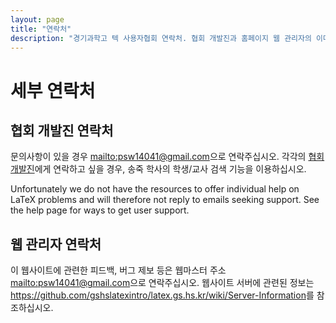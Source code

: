 ```yaml
---
layout: page
title: "연락처"
description: "경기과학고 텍 사용자협회 연락처. 협회 개발진과 홈페이지 웹 관리자의 이메일 주소."
---
```


# 세부 연락처

## 협회 개발진 연락처

문의사항이 있을 경우 <mailto:psw14041@gmail.com>으로 연락주십시오. 각각의 [협회 개발진]({{site.baseurl}}/참여/)에게 연락하고 싶을 경우, 송죽 학사의 학생/교사 검색 기능을 이용하십시오. 


Unfortunately we do not have the resources to offer individual help on LaTeX problems and will therefore not reply to emails seeking support. See the help page for ways to get user support.

## 웹 관리자 연락처

이 웹사이트에 관련한 피드백, 버그 제보 등은 웹마스터 주소 <mailto:psw14041@gmail.com>으로 연락주십시오. 웹사이트 서버에 관련된 정보는 <https://github.com/gshslatexintro/latex.gs.hs.kr/wiki/Server-Information>를 참조하십시오.

